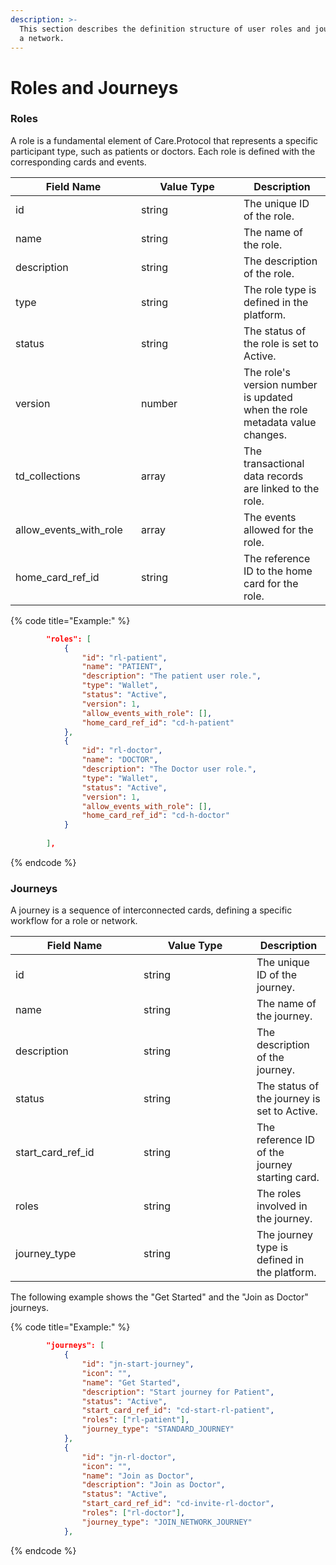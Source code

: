 ```yaml
---
description: >-
  This section describes the definition structure of user roles and journeys in
  a network.
---
```


# Roles and Journeys

### Roles

A role is a fundamental element of Care.Protocol that represents a specific participant type, such as patients or doctors. Each role is defined with the corresponding cards and events.

<table><thead><tr><th width="185">Field Name</th><th width="148">Value Type</th><th>Description</th></tr></thead><tbody><tr><td>id</td><td>string</td><td>The unique ID of the role.</td></tr><tr><td>name</td><td>string</td><td>The name of the role.</td></tr><tr><td>description</td><td>string</td><td>The description of the role.</td></tr><tr><td>type</td><td>string</td><td>The role type is defined in the platform.</td></tr><tr><td>status</td><td>string</td><td>The status of the role is set to Active.</td></tr><tr><td>version</td><td>number</td><td>The role's version number is updated when the role metadata value changes.</td></tr><tr><td>td_collections</td><td>array</td><td>The transactional data records are linked to the role.</td></tr><tr><td>allow_events_with_role</td><td>array</td><td>The events allowed for the role.</td></tr><tr><td>home_card_ref_id</td><td>string</td><td>The reference ID to the home card for the role.</td></tr></tbody></table>

{% code title="Example:" %}
```json
        "roles": [
            {
                "id": "rl-patient",
                "name": "PATIENT",
                "description": "The patient user role.",
                "type": "Wallet",
                "status": "Active",
                "version": 1,
                "allow_events_with_role": [],
                "home_card_ref_id": "cd-h-patient"
            },
            {
                "id": "rl-doctor",
                "name": "DOCTOR",
                "description": "The Doctor user role.",
                "type": "Wallet",
                "status": "Active",
                "version": 1,
                "allow_events_with_role": [],
                "home_card_ref_id": "cd-h-doctor"
            }
            
        ],
```
{% endcode %}

### Journeys

A journey is a sequence of interconnected cards, defining a specific workflow for a role or network.

<table><thead><tr><th width="189">Field Name</th><th width="165">Value Type</th><th>Description</th></tr></thead><tbody><tr><td>id</td><td>string</td><td>The unique ID of the journey.</td></tr><tr><td>name</td><td>string</td><td>The name of the journey.</td></tr><tr><td>description</td><td>string</td><td>The description of the journey.</td></tr><tr><td>status</td><td>string</td><td>The status of the journey is set to Active.</td></tr><tr><td>start_card_ref_id</td><td>string</td><td>The reference ID of the journey starting card.</td></tr><tr><td>roles</td><td>string</td><td>The roles involved in the journey.</td></tr><tr><td>journey_type</td><td>string</td><td>The journey type is defined in the platform.</td></tr></tbody></table>

The following example shows the "Get Started" and the "Join as Doctor" journeys.

{% code title="Example:" %}
```json
        "journeys": [
            {
                "id": "jn-start-journey",
                "icon": "",
                "name": "Get Started",
                "description": "Start journey for Patient",
                "status": "Active",
                "start_card_ref_id": "cd-start-rl-patient",
                "roles": ["rl-patient"],
                "journey_type": "STANDARD_JOURNEY"
            },
            {
                "id": "jn-rl-doctor",
                "icon": "",
                "name": "Join as Doctor",
                "description": "Join as Doctor",
                "status": "Active",
                "start_card_ref_id": "cd-invite-rl-doctor",
                "roles": ["rl-doctor"],
                "journey_type": "JOIN_NETWORK_JOURNEY"
            },
```
{% endcode %}
